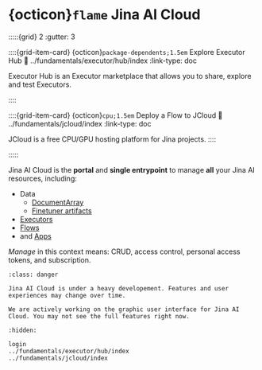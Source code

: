 # {octicon}`flame` Jina AI Cloud



:::::{grid} 2
:gutter: 3


::::{grid-item-card} {octicon}`package-dependents;1.5em` Explore Executor Hub
:link: ../fundamentals/executor/hub/index
:link-type: doc


Executor Hub is an Executor marketplace that allows you to share, explore and test Executors.

::::


::::{grid-item-card} {octicon}`cpu;1.5em` Deploy a Flow to JCloud
:link: ../fundamentals/jcloud/index
:link-type: doc

JCloud is a free CPU/GPU hosting platform for Jina projects.
::::


:::::


Jina AI Cloud is the **portal** and **single entrypoint** to manage **all** your Jina AI resources, including: 
- Data
  - [DocumentArray](https://docarray.jina.ai/fundamentals/documentarray/serialization/#from-to-cloud)
  - [Finetuner artifacts](https://finetuner.jina.ai/walkthrough/save-model/#save-artifact)
- [Executors](../fundamentals/executor/index.md)
- [Flows](../fundamentals/flow/index.md)
- and [Apps](https://now.jina.ai)

_Manage_ in this context means: CRUD, access control, personal access tokens, and subscription.


```{admonition} Under Development
:class: danger

Jina AI Cloud is under a heavy developement. Features and user experiences may change over time. 

We are actively working on the graphic user interface for Jina AI Cloud. You may not see the full features right now. 
```

```{toctree}
:hidden:

login
../fundamentals/executor/hub/index
../fundamentals/jcloud/index
```